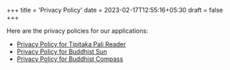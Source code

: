+++
title = 'Privacy Policy'
date = 2023-02-17T12:55:16+05:30
draft = false
+++


Here are the privacy policies for our applications:

- [Privacy Policy for Tipitaka Pali Reader](/privacy-policy-for-tipitaka-pali-reader/)
- [Privacy Policy for Buddhist Sun](/privacy-policy-for-buddhist-sun-app/)
- [Privacy Policy for Buddhist Compass](/privacy-policy-for-buddhist-compass-app/)
